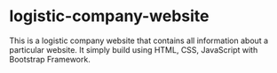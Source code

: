 # logistic-company-website
This is a logistic company website that contains all information about a particular website. It simply build using HTML, CSS, JavaScript with Bootstrap Framework.
